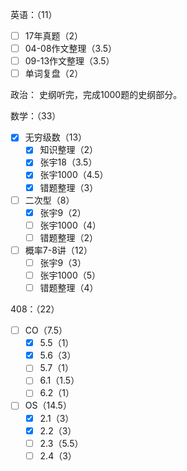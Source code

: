 
英语：（11）
- [ ] 17年真题（2）
- [ ] 04-08作文整理（3.5）
- [ ] 09-13作文整理（3.5）
- [ ] 单词复盘（2）

政治：
史纲听完，完成1000题的史纲部分。

数学：（33）
- [x] 无穷级数（13）
	- [x] 知识整理（2）
	- [x] 张宇18（3.5）
	- [x] 张宇1000（4.5）
	- [x] 错题整理（3）
- [ ] 二次型（8）
	- [x] 张宇9（2）
	- [ ] 张宇1000（4）
	- [ ] 错题整理（2）
- [ ] 概率7-8讲（12）
	- [ ] 张宇9（3）
	- [ ] 张宇1000（5）
	- [ ] 错题整理（4）

408：（22）
- [ ] CO（7.5）
	- [x] 5.5（1）
	- [x] 5.6（3）
	- [ ] 5.7（1）
	- [ ] 6.1（1.5）
	- [ ] 6.2（1）
- [ ] OS（14.5）
	- [x] 2.1（3）
	- [x] 2.2（3）
	- [ ] 2.3（5.5）
	- [ ] 2.4（3）